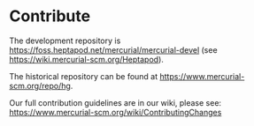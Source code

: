 # Contribute

The development repository is https://foss.heptapod.net/mercurial/mercurial-devel (see
https://wiki.mercurial-scm.org/Heptapod).

The historical repository can be found at https://www.mercurial-scm.org/repo/hg.

Our full contribution guidelines are in our wiki, please see:
https://www.mercurial-scm.org/wiki/ContributingChanges
